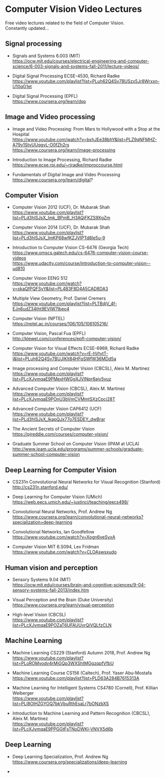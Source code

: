 # Computer Vision Video Lectures

Free video lectures related to the field of Computer Vision.  
Constantly updated...


## Signal processing

* Signals and Systems 6.003 (MIT)  
https://ocw.mit.edu/courses/electrical-engineering-and-computer-science/6-003-signals-and-systems-fall-2011/lecture-videos/

* Digital Signal Processing ECSE-4530, Richard Radke  
https://www.youtube.com/playlist?list=PLuh62Q4Sv7BUSzx5Jr8Wrxxn-U10qG1et

* Digital Signal Processing (EPFL)  
https://www.coursera.org/learn/dsp


## Image and Video processing

* Image and Video Processing: From Mars to Hollywood with a Stop at the Hospital  
https://www.youtube.com/watch?v=bxhJEe38bhY&list=PLZ9qNFMHZ-A79y1StvUUqgyL-O0fZh2rs  
https://www.coursera.org/learn/image-processing

* Introduction to Image Processing, Richard Radke  
https://www.ecse.rpi.edu/~rjradke/improccourse.html

* Fundamentals of Digital Image and Video Processing  
https://www.coursera.org/learn/digital?


## Computer Vision

* Computer Vision 2012 (UCF), Dr. Mubarak Shah  
https://www.youtube.com/playlist?list=PLd3hlSJsX_Imk_BPmB_H3AQjFKZS9XgZm

* Computer Vision 2014 (UCF), Dr. Mubarak Shah  
https://www.youtube.com/playlist?list=PLd3hlSJsX_ImKP68wfKZJVIPTd8Ie5u-9

* Introduction to Computer Vision CS-6476 (Georgia Tech)  
https://www.omscs.gatech.edu/cs-6476-computer-vision-course-videos  
https://www.udacity.com/course/introduction-to-computer-vision--ud810

* Computer Vision EENG 512  
https://www.youtube.com/watch?v=skaQfPQFSyY&list=PL4B3F8D4A5CAD8DA3

* Multiple View Geometry, Prof. Daniel Cremers  
https://www.youtube.com/playlist?list=PLTBdjV_4f-EJn6udZ34tht9EVIW7lbeo4

* Computer Vision (NPTEL)  
https://nptel.ac.in/courses/106/105/106105216/

* Computer Vision, Pascal Fua (EPFL)  
http://klewel.com/conferences/epfl-computer-vision/

* Computer Vision for Visual Effects ECSE-6969, Richard Radke    
https://www.youtube.com/watch?v=rE-hVtytT-I&list=PLuh62Q4Sv7BUJlKlt84HFqSWfW36MDd5a

* Image processing and Computer Vision (CBCSL), Aleix M. Martinez  
https://www.youtube.com/playlist?list=PLcXJymqaE9PMexHWGgXJVINpr6ajy5vuz

* Advanced Computer Vision (CBCSL), Aleix M. Martinez  
https://www.youtube.com/playlist?list=PLcXJymqaE9POnU3bVmCVMmtSXzCpcj28T

* Advanced Computer Vision CAP6412 (UCF)  
https://www.youtube.com/playlist?list=PLd3hlSJsX_IkapQJx77o7ESDEY_dwBrar

* The Ancient Secrets of Computer Vision  
https://pjreddie.com/courses/computer-vision/

* Graduate Summer School on Computer Vision (IPAM at UCLA)  
http://www.ipam.ucla.edu/programs/summer-schools/graduate-summer-school-computer-vision


## Deep Learning for Computer Vision

* CS231n Convolutional Neural Networks for Visual Recognition (Stanford)  
http://cs231n.stanford.edu/

* Deep Learning for Computer Vision (UMich)  
https://web.eecs.umich.edu/~justincj/teaching/eecs498/

* Convolutional Neural Networks, Prof. Andrew Ng  
https://www.coursera.org/learn/convolutional-neural-networks?specialization=deep-learning

* Convolutional Networks, Ian Goodfellow  
https://www.youtube.com/watch?v=Xogn6veSyxA

* Computer Vision MIT 6.S094, Lex Fridman  
https://www.youtube.com/watch?v=CLOAswsxudo


## Human vision and perception

* Sensory Systems 9.04 (MIT)  
https://ocw.mit.edu/courses/brain-and-cognitive-sciences/9-04-sensory-systems-fall-2013/index.htm

* Visual Perception and the Brain (Duke University)  
https://www.coursera.org/learn/visual-perception

* High-level Vision (CBCSL)  
https://www.youtube.com/playlist?list=PLcXJymqaE9POZaT6UFAUUvrQiVQLfzCLN


## Machine Learning

* Machine Learning CS229 (Stanford) Autumn 2018, Prof. Andrew Ng  
https://www.youtube.com/playlist?list=PLoROMvodv4rMiGQp3WXShtMGgzqpfVfbU

* Machine Learning Course CS156 (Caltech), Prof. Yaser Abu-Mostafa  
https://www.youtube.com/playlist?list=PLD63A284B7615313A

* Machine Learning for Intelligent Systems CS4780 (Cornell), Prof. Killian Weiberger  
https://www.youtube.com/playlist?list=PLl8OlHZGYOQ7bkVbuRthEsaLr7bONzbXS

* Introduction to Machine Learning and Pattern Recognition (CBCSL), Aleix M. Martinez  
https://www.youtube.com/playlist?list=PLcXJymqaE9PPGGtFsTNoDWKl-VNVX5d6b


## Deep Learning

* Deep Learning Specialization, Prof. Andrew Ng  
https://www.coursera.org/specializations/deep-learning

*
